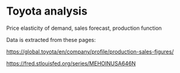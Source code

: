 # Toyota analysis
Price elasticity of demand, sales forecast, production function

Data is extracted from these pages:

https://global.toyota/en/company/profile/production-sales-figures/

https://fred.stlouisfed.org/series/MEHOINUSA646N